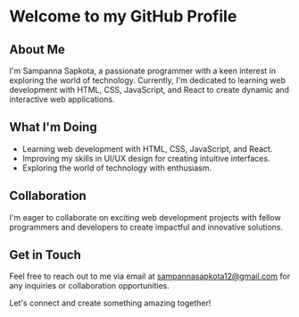 # Welcome to my GitHub Profile

## About Me

I'm Sampanna Sapkota, a passionate programmer with a keen interest in exploring the world of technology. Currently, I'm dedicated to learning web development with HTML, CSS, JavaScript, and React to create dynamic and interactive web applications.

## What I'm Doing

- Learning web development with HTML, CSS, JavaScript, and React.
- Improving my skills in UI/UX design for creating intuitive interfaces.
- Exploring the world of technology with enthusiasm.


## Collaboration

I'm eager to collaborate on exciting web development projects with fellow programmers and developers to create impactful and innovative solutions.

## Get in Touch

Feel free to reach out to me via email at sampannasapkota12@gmail.com for any inquiries or collaboration opportunities.

Let's connect and create something amazing together!
